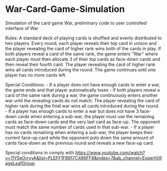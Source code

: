 # War-Card-Game-Simulation
Simulation of the card game War, preliminary code to user controlled interface of War

Rules:
A standard deck of playing cards is shuffled and evenly distributed to two players. Every round, each player reveals their top card in unison and the player revealing the card of higher rank wins both of the cards in play. If both players reveal a card of the same rank, the game enters "War" where each player must then allocate 3 of their top cards as face-down cards and then reveal their fourth card. The player revealing the card of higher rank wins all cards introduced during the round. The game continues until one player has no more cards left. 

  Special Conditions:
    - If a player does not have enough cards to enter a war, the game ends and that player automatically loses
    - If both players reveal a card of the same rank during a war, the game continuously enters another war until the revealing cards do not match. The player revealing the card of higher rank during the final war wins all cards introduced during the round.
    - If a player has enough cards to enter a war but does not have 3 face-down cards when entering a sub-war, the player must use the remaining cards as face-down cards and the very last card as face-up. The opponent must match the same number of cards used in that sub-war.
    - If a player has no cards remaining when entering a sub-war, the player keeps their current face-up card while the opponent puts down the same amount of cards face-down as the previous round and reveals a new face-up card.

Special conditions in comply with https://www.youtube.com/watch?v=7lY5eOrrvyA&list=PLEFF1F8917C486FF8&index=7&ab_channel=ExpertVillageLeafGroup

